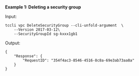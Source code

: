 **Example 1: Deleting a security group**



Input: 

```
tccli vpc DeleteSecurityGroup --cli-unfold-argument  \
    --Version 2017-03-12\
    --SecurityGroupId sg-kxxx1gb1
```

Output: 
```
{
    "Response": {
        "RequestID": "354f4ac3-8546-4516-8c8a-69e3ab73aa8a"
    }
}
```

